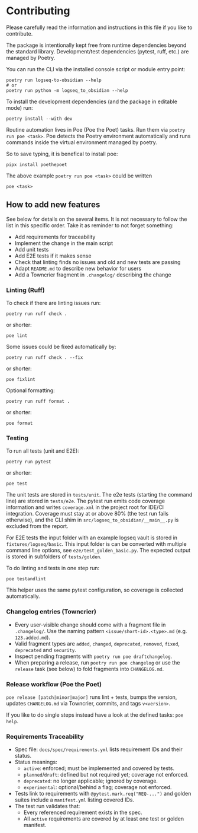 # Contributing

Please carefully read the information and instructions in this file if you like
to contribute.

The package is intentionally kept free from runtime dependencies beyond the standard library.
Development/test dependencies (pytest, ruff, etc.) are managed by Poetry.

You can run the CLI via the installed console script or module entry point:

```shell
poetry run logseq-to-obsidian --help
# or
poetry run python -m logseq_to_obsidian --help
```

To install the development dependencies (and the package in editable mode) run:

```shell
poetry install --with dev
```

Routine automation lives in Poe (Poe the Poet) tasks. Run them via `poetry run poe <task>`.
Poe detects the Poetry environment automatically and runs commands inside the virtual
environment managed by poetry.

So to save typing, it is benefical to install poe:

```shell
pipx install poethepoet
```

The above example `poetry run poe <task>` could be written

```shell
poe <task>
```

## How to add new features

See below for details on the several items. It is not necessary to follow the list
in this specific order. Take it as reminder to not forget something:

- Add requirements for traceability
- Implement the change in the main script
- Add unit tests
- Add E2E tests if it makes sense
- Check that linting finds no issues and old and new tests are passing
- Adapt `README.md` to describe new behavior for users
- Add a Towncrier fragment in `.changelog/` describing the change

### Linting (Ruff)

To check if there are linting issues run:

```shell
poetry run ruff check .
```

or shorter:

```shell
poe lint
```

Some issues could be fixed automatically by:

```shell
poetry run ruff check . --fix
```

or shorter:

```shell
poe fixlint
```

Optional formatting:

```shell
poetry run ruff format .
```

or shorter:

```shell
poe format
```

### Testing

To run all tests (unit and E2E):

```shell
poetry run pytest
```

or shorter:

```shell
poe test
```

The unit tests are stored in `tests/unit`.
The e2e tests (starting the command line) are stored in `tests/e2e`.
The pytest run emits code coverage information and writes `coverage.xml` in the project root for IDE/CI integration.
Coverage must stay at or above 80% (the test run fails otherwise), and the CLI shim in `src/logseq_to_obsidian/__main__.py` is excluded from the report.

For E2E tests the input folder with an example logseq vault is stored in
`fixtures/logseq/basic`. This input folder is can be converted with multiple command
line options, see `e2e/test_golden_basic.py`.
The expected output is stored in subfolders of `tests/golden`.

To do linting and tests in one step run:

```shell
poe testandlint
```

This helper uses the same pytest configuration, so coverage is collected automatically.

### Changelog entries (Towncrier)

- Every user-visible change should come with a fragment file in `.changelog/`.
  Use the naming pattern `<issue/short-id>.<type>.md` (e.g. `123.added.md`).
- Valid fragment types are `added`, `changed`, `deprecated`, `removed`, `fixed`, `deprecated` and `security`.
- Inspect pending fragments with `poetry run poe draftchangelog`.
- When preparing a release, run `poetry run poe changelog` or use the `release` task (see below) to fold fragments into `CHANGELOG.md`.

### Release workflow (Poe the Poet)

`poe release [patch|minor|major]` runs lint + tests, bumps the version, updates `CHANGELOG.md` via Towncrier, commits, and tags `v<version>`.

If you like to do single steps instead have a look at the defined tasks: `poe help`.

### Requirements Traceability

- Spec file: `docs/spec/requirements.yml` lists requirement IDs and their status.
- Status meanings:
    - `active`: enforced; must be implemented and covered by tests.
    - `planned`/`draft`: defined but not required yet; coverage not enforced.
    - `deprecated`: no longer applicable; ignored by coverage.
    - `experimental`: optional/behind a flag; coverage not enforced.
- Tests link to requirements with `@pytest.mark.req("REQ-...")` and golden suites include a `manifest.yml` listing covered IDs.
- The test run validates that:
    - Every referenced requirement exists in the spec.
    - All `active` requirements are covered by at least one test or golden manifest.
